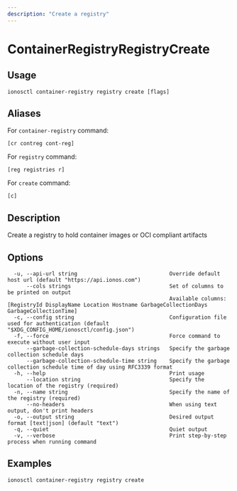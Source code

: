 ```yaml
---
description: "Create a registry"
---
```


# ContainerRegistryRegistryCreate

## Usage

```text
ionosctl container-registry registry create [flags]
```

## Aliases

For `container-registry` command:

```text
[cr contreg cont-reg]
```

For `registry` command:

```text
[reg registries r]
```

For `create` command:

```text
[c]
```

## Description

Create a registry to hold container images or OCI compliant artifacts

## Options

```text
  -u, --api-url string                             Override default host url (default "https://api.ionos.com")
      --cols strings                               Set of columns to be printed on output 
                                                   Available columns: [RegistryId DisplayName Location Hostname GarbageCollectionDays GarbageCollectionTime]
  -c, --config string                              Configuration file used for authentication (default "$XDG_CONFIG_HOME/ionosctl/config.json")
  -f, --force                                      Force command to execute without user input
      --garbage-collection-schedule-days strings   Specify the garbage collection schedule days
      --garbage-collection-schedule-time string    Specify the garbage collection schedule time of day using RFC3339 format
  -h, --help                                       Print usage
      --location string                            Specify the location of the registry (required)
  -n, --name string                                Specify the name of the registry (required)
      --no-headers                                 When using text output, don't print headers
  -o, --output string                              Desired output format [text|json] (default "text")
  -q, --quiet                                      Quiet output
  -v, --verbose                                    Print step-by-step process when running command
```

## Examples

```text
ionosctl container-registry registry create
```

